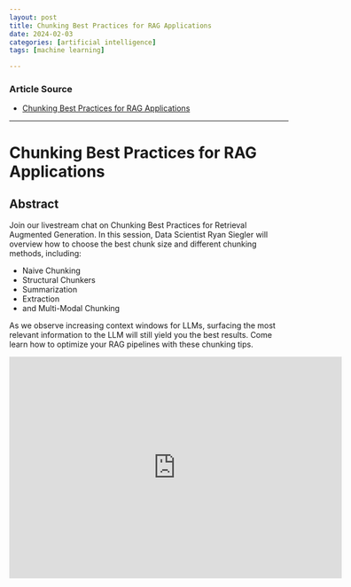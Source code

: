 ```yaml
---
layout: post
title: Chunking Best Practices for RAG Applications
date: 2024-02-03
categories: [artificial intelligence]
tags: [machine learning]

---
```


### Article Source


* [Chunking Best Practices for RAG Applications](https://www.youtube.com/watch?v=uhVMFZjUOJI)

---

# Chunking Best Practices for RAG Applications


## Abstract

Join our livestream chat on Chunking Best Practices for Retrieval Augmented Generation. In this session, Data Scientist Ryan Siegler will overview how to choose the best chunk size and different chunking methods, including:

- Naive Chunking
- Structural Chunkers
- Summarization
- Extraction
- and Multi-Modal Chunking

As we observe increasing context windows for LLMs, surfacing the most relevant information to the LLM will still yield you the best results. Come learn how to optimize your RAG pipelines with these chunking tips.

<iframe width="600" height="400" src="https://www.youtube.com/embed/uhVMFZjUOJI?si=9BPKi7YpNRALm8ua" title="YouTube video player" frameborder="0" allow="accelerometer; autoplay; clipboard-write; encrypted-media; gyroscope; picture-in-picture; web-share" allowfullscreen></iframe>